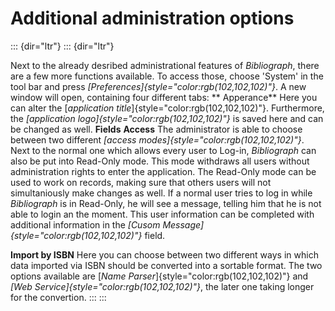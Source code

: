 Additional administration options
=================================
::: {dir="ltr"}
::: {dir="ltr"}


Next to the already desribed administrational features of *Bibliograph*, there are a few more functions available. To access those, choose 'System' in the tool bar and press *[Preferences]{style="color:rgb(102,102,102)"}*. A new window will open, containing four different tabs:
**
Apperance**
Here you can alter the [*application title*]{style="color:rgb(102,102,102)"}. Furthermore, the *[application logo]{style="color:rgb(102,102,102)"}* is saved here and can be changed as well.
**Fields**
**Access**
The administrator is able to choose between two different *[access modes]{style="color:rgb(102,102,102)"}*. Next to the normal one which allows every user to Log-in, *Bibliograph* can also be put into Read-Only mode. This mode withdraws all users without administration rights to enter the application. The Read-Only mode can be used to work on records, making sure that others users will not simultaniously make changes as well.
If a normal user tries to log in while *Bibliograph* is in Read-Only, he will see a message, telling him that he is not able to login an the moment. This user information can be completed with additional information in the *[Cusom Message]{style="color:rgb(102,102,102)"}* field.

**Import by ISBN**
Here you can choose between two different ways in which data imported via ISBN should be converted into a sortable format. The two options available are [*Name Parser*]{style="color:rgb(102,102,102)"} and *[Web Service]{style="color:rgb(102,102,102)"}*, the later one taking longer for the convertion.
:::
:::
